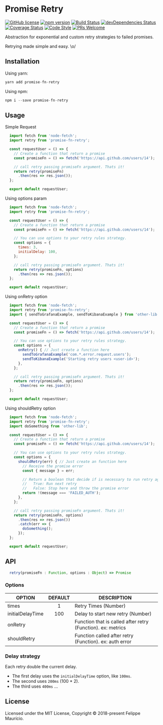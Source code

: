 # Promise Retry
[![GitHub license](https://img.shields.io/badge/license-MIT-blue.svg)](https://github.com/felippemauricio/promise-fn-retry/blob/master/LICENSE)
[![npm version](https://img.shields.io/npm/v/promise-fn-retry.svg?style=flat)](https://www.npmjs.com/package/promise-fn-retry)
[![Build Status](https://travis-ci.org/felippemauricio/promise-fn-retry.svg?branch=master)](https://travis-ci.org/felippemauricio/promise-fn-retry)
[![devDependencies Status](https://david-dm.org/felippemauricio/promise-fn-retry/dev-status.svg)](https://david-dm.org/felippemauricio/promise-fn-retry?type=dev)
[![Coverage Status](https://coveralls.io/repos/github/felippemauricio/promise-fn-retry/badge.svg?branch=master)](https://coveralls.io/github/felippemauricio/promise-fn-retry?branch=master)
[![Code Style](https://badgen.net/badge/code%20style/airbnb/fd5c63)](https://github.com/airbnb/javascript)
[![PRs Welcome](https://img.shields.io/badge/PRs-welcome-brightgreen.svg)](https://github.com/felippemauricio/promise-fn-retry/pulls)

Abstraction for exponential and custom retry strategies to failed promises.

Retrying made simple and easy. \o/

## Installation

Using yarn:
```js
yarn add promise-fn-retry
```

Using npm:

```js
npm i --save promise-fn-retry
```

## Usage

Simple Request

```js
  import fetch from 'node-fetch';
  import retry from 'promise-fn-retry';

  const requestUser = () => {
    // Create a function that return a promise
    const promiseFn = () => fetch('https://api.github.com/users/14');

    // call retry passing promiseFn argument. Thats it!
    return retry(promiseFn)
      .then(res => res.json());
  };

  export default requestUser;

```

Using options param

```js
  import fetch from 'node-fetch';
  import retry from 'promise-fn-retry';

  const requestUser = () => {
    // Create a function that return a promise
    const promiseFn = () => fetch('https://api.github.com/users/14');

    // You can use options to your retry rules strategy.
    const options = {
      times: 3,
      initialDelay: 100,
    };

    // call retry passing promiseFn argument. Thats it!
    return retry(promiseFn, options)
      .then(res => res.json());
  };

  export default requestUser;

```

Using onRetry option

```js
  import fetch from 'node-fetch';
  import retry from 'promise-fn-retry';
  import { sendToGrafanaExample, sendToKibanaExample } from 'other-lib';

  const requestUser = () => {
    // Create a function that return a promise
    const promiseFn = () => fetch('https://api.github.com/users/14');

    // You can use options to your retry rules strategy.
    const options = {
      onRetry() { // Just create a function here
        sendToGrafanaExample('com.*.error.request.users');
        sendToKibanaExample('Starting retry users <user-id>');
      },
    };

    // call retry passing promiseFn argument. Thats it!
    return retry(promiseFn, options)
      .then(res => res.json());
  };

  export default requestUser;

```

Using shouldRetry option

```js
  import fetch from 'node-fetch';
  import retry from 'promise-fn-retry';
  import doSomething from 'other-lib';

  const requestUser = () => {
    // Create a function that return a promise
    const promiseFn = () => fetch('https://api.github.com/users/14');

    // You can use options to your retry rules strategy.
    const options = {
      shouldRetry(err) { // Just create an function here
        // Receive the promise error
        const { message } = err;

        // Return a boolean that decide if is necessary to run retry again, for example.
        //   True: Run next retry
        //   False: Stop here and throw the promise error
        return !(message === 'FAILED_AUTH');
      },
    };

    // call retry passing promiseFn argument. Thats it!
    return retry(promiseFn, options)
      .then(res => res.json())
      .catch(err => {
        doSomething();
      });
  };

  export default requestUser;

```


## API

```js
  retry(promiseFn : Function, options : Object) => Promise
```

### Options

| OPTION                                     | DEFAULT                | DESCRIPTION                                                   |
|--------------------------------------------|:----------------------:|---------------------------------------------------------------|
| times                                      | 1                      | Retry Times (Number)                                          |
| initialDelayTime                           | 100                    | Delay to start new retry (Number)                             |
| onRetry                                    |                        | Function that is called after retry (Function). ex: metrics   |
| shouldRetry                                |                        | Function called after retry (Function). ex: auth error        |

### Delay strategy

Each retry double the current delay.

- The first delay uses the `initialDelayTime` option, like `100ms`.
- The second uses `200ms` (100 * 2).
- The third uses `400ms` ...


## License

Licensed under the MIT License, Copyright © 2018-present Felippe Maurício.
